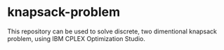 # knapsack-problem
This repository can be used to solve discrete, two dimentional knapsack problem, using IBM CPLEX Optimization Studio.
